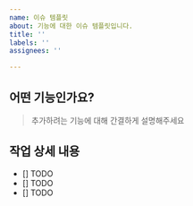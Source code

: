 ```yaml
---
name: 이슈 템플릿
about: 기능에 대한 이슈 템플릿입니다.
title: ''
labels: ''
assignees: ''

---
```


## 어떤 기능인가요?
> 추가하려는 기능에 대해 간결하게 설명해주세요

## 작업 상세 내용
- [] TODO
- [] TODO
- [] TODO
